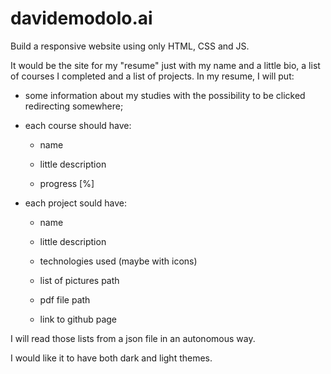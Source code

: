 # davidemodolo.ai
Build a responsive website using only HTML, CSS and JS.

It would be the site for my "resume" just with my name and a little bio, a list of courses I completed and a list of projects.
In my resume, I will put:
- some information about my studies with the possibility to be clicked redirecting somewhere;

- each course should have:

    - name

    - little description

    - progress [%]

- each project sould have:
    - name

    - little description

    - technologies used (maybe with icons)

    - list of pictures path

    - pdf file path
    
    - link to github page

I will read those lists from a json file in an autonomous way.

I would like it to have both dark and light themes.